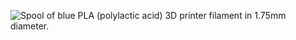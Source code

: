 ﻿![Spool of blue PLA (polylactic acid) 3D printer filament in 1.75mm diameter.](https://m.media-amazon.com/images/I/51aQpWn+aSL._AC_SL1000_.jpg)
